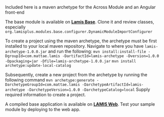 Included here is a maven archetype for the Across Module and an Angular front-end

The base module is available on **[Lamis Base](https://github.com/mattae/lamis-base.git)**. Clone it and review classes, especially ``org.lamisplus.modules.base.configurer.DynamicModuleImportConfigurer``

To create a project using the maven archetype, the archetype must be first installed to your local maven repository. Navigate to where you have ``lamis-archetype-1.0.0.jar`` and run the following:
``mvn install:install-file -DgroupId=com.mattae.lamis -DartifactId=lamis-archetype -Dversion=1.0.0 -Dpackaging=jar -Dfile=lamis-archetype-1.0.0.jar``
``mvn install archetype:update-local-catalog``

Subsequently, create a new project from the archetype by running the following command ``mvn archetype:generate -DarchetypeGroupId=com.mattae.lamis -DarchetypeArtifactId=lamis-archetype -DarchetypeVersion=1.0.0 -DarchetypeCatalog=local``
Supply required information to create a project.

A compiled base application is available on **[LAMIS Web](https://drive.google.com/file/d/1WStVi-08_AKaEOZrh3l0VIMmcM-kyCoB/view?usp=sharing)**. Test your sample module by deploying to the web app.


